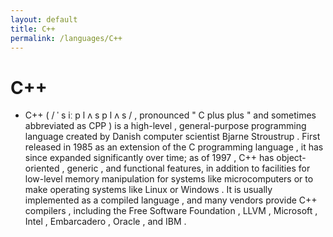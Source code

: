 ```yaml
---
layout: default
title: C++
permalink: /languages/C++
---
```

# C++

- C++ ( / ˈ s iː p l ʌ s p l ʌ s / , pronounced " C plus plus " and sometimes abbreviated as CPP ) is a high-level , general-purpose programming language created by Danish computer scientist Bjarne Stroustrup . First released in 1985 as an extension of the C programming language , it has since expanded significantly over time; as of 1997  , C++ has object-oriented , generic , and functional features, in addition to facilities for low-level memory manipulation for systems like microcomputers or to make operating systems like Linux or Windows . It is usually implemented as a compiled language , and many vendors provide C++ compilers , including the Free Software Foundation , LLVM , Microsoft , Intel , Embarcadero , Oracle , and IBM . 